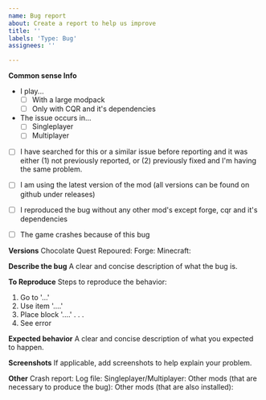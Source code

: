 ```yaml
---
name: Bug report
about: Create a report to help us improve
title: ''
labels: 'Type: Bug'
assignees: ''

---
```

**Common sense Info**
 - I play...
   - [ ] With a large modpack
   - [ ] Only with CQR and it's dependencies
 - The issue occurs in...
   - [ ] Singleplayer
   - [ ] Multiplayer
 - [ ] I have searched for this or a similar issue before reporting and it was either (1) not previously reported, or (2) previously fixed  and I'm having the same problem.
 - [ ] I am using the latest version of the mod (all versions can be found on github under releases)
 - [ ] I reproduced the bug without any other mod's except forge, cqr and it's dependencies
 - [ ] The game crashes because of this bug
 
 
 **Versions**
Chocolate Quest Repoured:
Forge:
Minecraft:

**Describe the bug**
A clear and concise description of what the bug is.

**To Reproduce**
Steps to reproduce the behavior:
1. Go to '...'
2. Use item '....'
3. Place block '....'
.
.
.
4. See error

**Expected behavior**
A clear and concise description of what you expected to happen.

**Screenshots**
If applicable, add screenshots to help explain your problem.

**Other**
Crash report:
Log file:
Singleplayer/Multiplayer:
Other mods (that are necessary to produce the bug):
Other mods (that are also installed):

